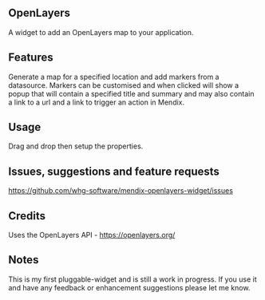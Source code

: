 ## OpenLayers
A widget to add an OpenLayers map to your application.

## Features
Generate a map for a specified location and add markers from a datasource. Markers can be customised and when clicked will show a popup that will contain a specified title and summary and may also contain a link to a url and a link to trigger an action in Mendix.

## Usage
Drag and drop then setup the properties.


## Issues, suggestions and feature requests
https://github.com/whg-software/mendix-openlayers-widget/issues

## Credits
Uses the OpenLayers API - https://openlayers.org/

## Notes
This is my first pluggable-widget and is still a work in progress. If you use it and have any feedback or enhancement suggestions please let me know.
